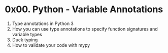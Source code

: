 # 0x00. Python - Variable Annotations
1. Type annotations in Python 3
2. How you can use type annotations to specify function signatures and variable types
3. Duck typing
4. How to validate your code with mypy

